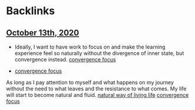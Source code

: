
# Backlinks
## [October 13th, 2020](<October 13th, 2020.md>)
- Ideally, I want to have work to focus on and make the learning experience feel so naturally without the divergence of inner state, but convergence instead. [convergence focus](<convergence focus.md>)

- [convergence focus](<convergence focus.md>)

As long as I pay attention to myself and what happens on my journey without the need to what leaves and the resistance to what comes. My life will start to become natural and fluid. [natural way of living life](<natural way of living life.md>) [convergence focus](<convergence focus.md>)

